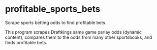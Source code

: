 # profitable_sports_bets
Scrape sports betting odds to find profitable bets

This program scrapes Draftkings same game parlay odds (dynamic content), compares them to the odds from many other sportsbooks, and finds profitable bets.
